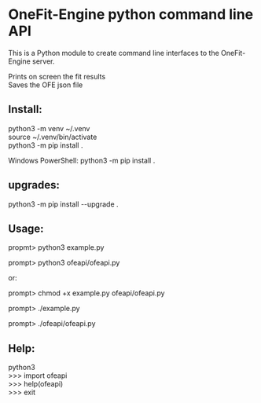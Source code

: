 # OneFit-Engine python command line API

This is a Python module to create command line interfaces to the OneFit-Engine server.

Prints on screen the fit results\
Saves the OFE json file

## Install:

python3 -m venv ~/.venv \
source ~/.venv/bin/activate \
python3 -m pip install . 

Windows PowerShell: python3 -m pip install .

## upgrades:

python3 -m pip install --upgrade .

## Usage:

propmt> python3 example.py

prompt> python3 ofeapi/ofeapi.py

or:

prompt> chmod +x example.py ofeapi/ofeapi.py

prompt> ./example.py

prompt> ./ofeapi/ofeapi.py

## Help:

python3 \
\>\>\> import ofeapi \
\>\>\> help(ofeapi) \
\>\>\> exit
